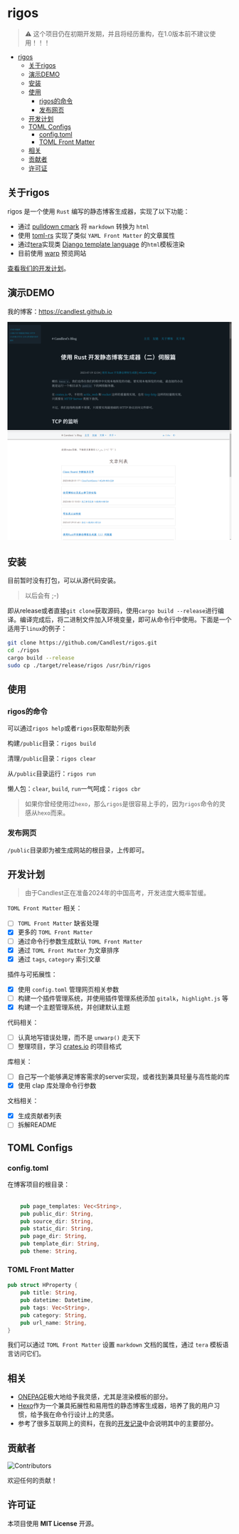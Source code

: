 # rigos

> ⚠️ 这个项目仍在初期开发期，并且将经历重构，在1.0版本前不建议使用！！！

- [rigos](#rigos)
  - [关于rigos](#关于rigos)
  - [演示DEMO](#演示demo)
  - [安装](#安装)
  - [使用](#使用)
    - [rigos的命令](#rigos的命令)
    - [发布网页](#发布网页)
  - [开发计划](#开发计划)
  - [TOML Configs](#toml-configs)
    - [config.toml](#configtoml)
    - [TOML Front Matter](#toml-front-matter)
  - [相关](#相关)
  - [贡献者](#贡献者)
  - [许可证](#许可证)

## 关于rigos

rigos 是一个使用 `Rust` 编写的静态博客生成器，实现了以下功能：

- 通过 [pulldown cmark](https://github.com/raphlinus/pulldown-cmark) 将 `markdown` 转换为 `html`
- 使用 [toml-rs](https://github.com/toml-rs/toml) 实现了类似 `YAML Front Matter` 的文章属性
- 通过[tera](https://github.com/Keats/tera)实现类 [Django template language](https://docs.djangoproject.com/en/3.1/topics/templates/) 的`html`模板渲染
- 目前使用 [warp](https://github.com/seanmonstar/warp) 预览网站

[查看我们的开发计划](#开发计划)。

## 演示DEMO

我的博客：https://candlest.github.io

![demo1](./demo_png.png)
![demo_classless_css](./demo_classless_css.png)

## 安装

目前暂时没有打包，可以从源代码安装。

> 以后会有 ;-)

即从release或者直接`git clone`获取源码，使用`cargo build --release`进行编译。编译完成后，将二进制文件加入环境变量，即可从命令行中使用。下面是一个适用于`linux`的例子：

```bash
git clone https://github.com/Candlest/rigos.git
cd ./rigos
cargo build --release
sudo cp ./target/release/rigos /usr/bin/rigos
```

## 使用

### rigos的命令

可以通过`rigos help`或者`rigos`获取帮助列表

构建`/public`目录：`rigos build`

清理`/public`目录：`rigos clear`

从`/public`目录运行：`rigos run`

懒人包：`clear`, `build`, `run`一气呵成：`rigos cbr`

> 如果你曾经使用过`hexo`，那么`rigos`是很容易上手的，因为`rigos`命令的灵感从`hexo`而来。

### 发布网页

`/public`目录即为被生成网站的根目录，上传即可。

## 开发计划

> 由于Candlest正在准备2024年的中国高考，开发进度大概率暂缓。

`TOML Front Matter` 相关：

- [ ] `TOML Front Matter` 缺省处理
- [x] 更多的 `TOML Front Matter`
- [ ] 通过命令行参数生成默认 `TOML Front Matter`
- [x] 通过 `TOML Front Matter` 为文章排序
- [x] 通过 `tags`, `category` 索引文章

插件与可拓展性：

- [x] 使用 `config.toml` 管理网页相关参数
- [ ] 构建一个插件管理系统，并使用插件管理系统添加 `gitalk`，`highlight.js` 等
- [x] 构建一个主题管理系统，并创建默认主题

代码相关：

- [ ] 认真地写错误处理，而不是 `unwarp()` 走天下
- [ ] 整理项目，学习 [crates.io](https://crates.io) 的项目格式

库相关：

- [ ] 自己写一个能够满足博客需求的server实现，或者找到兼具轻量与高性能的库
- [x] 使用 clap 库处理命令行参数

文档相关：

- [x] 生成贡献者列表
- [ ] 拆解README

## TOML Configs

### config.toml

在博客项目的根目录：

``` rust

    pub page_templates: Vec<String>,
    pub public_dir: String,
    pub source_dir: String,
    pub static_dir: String,
    pub page_dir: String,
    pub template_dir: String,
    pub theme: String,

```

### TOML Front Matter

```rust
pub struct HProperty {
    pub title: String,
    pub datetime: Datetime,
    pub tags: Vec<String>,
    pub category: String,
    pub url_name: String,
}
```

我们可以通过 `TOML Front Matter` 设置 `markdown` 文档的属性，通过 `tera` 模板语言访问它们。

## 相关

- [ONEPAGE](https://github.com/hanpei/onepage)极大地给予我灵感，尤其是渲染模板的部分。
- [Hexo](https://github.com/hexojs/hexo)作为一个兼具拓展性和易用性的静态博客生成器，培养了我的用户习惯，给予我在命令行设计上的灵感。
- 参考了很多互联网上的资料，在我的[开发记录](https://www.zhihu.com/column/c_1664617254036639745)中会说明其中的主要部分。

## 贡献者

[<a herf="https://github.com/Candlest/rigos/graphs/contributors"><img src="https://contrib.rocks/image?repo=Candlest/rigos" alt="Contributors" /></a>](https://github.com/Candlest)

欢迎任何的贡献！

## 许可证

本项目使用 **MIT License** 开源。
